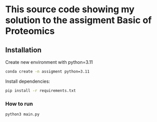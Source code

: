 # This source code showing my solution to the assigment Basic of Proteomics

## Installation
Create new environment with python=3.11
```bash
conda create -n assigment python=3.11
```

Install dependencies:
```bash
pip install -r requirements.txt
```
### How to run
```bash
python3 main.py
```